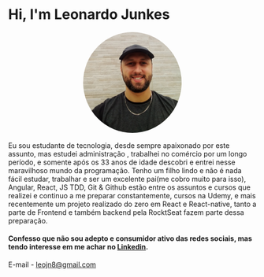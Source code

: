 
# Hi, I'm Leonardo Junkes
<p align="center">
<img width="200" src="/leo.jpg" style="border-radius:50%"/>
</p>
Eu sou estudante de tecnologia, desde sempre apaixonado por este assunto, mas estudei administração , trabalhei no comércio por um longo período, e somente após os 33 anos de idade descobri e entrei nesse maravilhoso mundo da programação. Tenho um filho lindo e não é nada fácil estudar, trabalhar e ser um excelente pai(me cobro muito para isso), Angular, React, JS TDD, Git & Github estão entre os assuntos e cursos que realizei e continuo a me preparar constantemente, cursos na Udemy, e mais recentemente um projeto realizado do zero em React e React-native, tanto a parte de Frontend e também backend pela RocktSeat fazem parte dessa preparação.

#### Confesso que não sou adepto e consumidor ativo das redes sociais, mas tendo interesse em me achar no [Linkedin](https://www.linkedin.com/in/leonardo-junkes-nicolodelli-88089866/).

E-mail - leojn8@gmail.com





<!--
**Leojunkes/Leojunkes** is a ✨ _special_ ✨ repository because its `README.md` (this file) appears on your GitHub profile.

Here are some ideas to get you started:

- 🔭 I’m currently working on ...
- 🌱 I’m currently learning ...
- 👯 I’m looking to collaborate on ...
- 🤔 I’m looking for help with ...
- 💬 Ask me about ...
- 📫 How to reach me: ...
- 😄 Pronouns: ...
- ⚡ Fun fact: ...
-->

